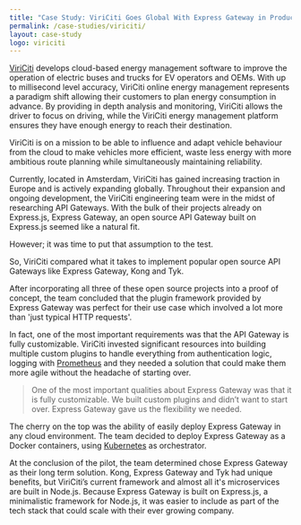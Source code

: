 ```yaml
---
title: "Case Study: ViriCiti Goes Global With Express Gateway in Production"
permalink: /case-studies/viriciti/
layout: case-study
logo: viriciti
---
```


[ViriCiti][viriciti] develops cloud-based energy management software to improve the operation of electric buses and
trucks for EV operators and OEMs. With up to millisecond level accuracy, ViriCiti online energy management represents a
paradigm shift allowing their customers to plan energy consumption in advance. By providing in depth analysis and
monitoring, ViriCiti allows the driver to focus on driving, while the ViriCiti energy management platform ensures
they have enough energy to reach their destination.

ViriCiti is on a mission to be able to influence and adapt vehicle behaviour from the cloud to make vehicles more
efficient, waste less energy with more ambitious route planning while simultaneously maintaining reliability.

Currently, located in Amsterdam, ViriCiti has gained increasing traction in Europe and is actively expanding globally.
Throughout their expansion and ongoing development, the ViriCiti engineering team were in the midst of researching
API Gateways. With the bulk of their projects already on Express.js, Express Gateway, an open source API Gateway
built on Express.js seemed like a natural fit.

However; it was time to put that assumption to the test.

So, ViriCiti compared what it takes to implement popular open source API Gateways like Express Gateway, Kong and Tyk.

After incorporating all three of these open source projects into a proof of concept, the team concluded that the plugin
framework provided by Express Gateway was perfect for their use case which involved a lot more than 'just typical HTTP
requests'.

In fact, one of the most important requirements was that the API Gateway is fully customizable. ViriCiti invested
significant resources into building multiple custom plugins to handle everything from authentication logic, logging
with [Prometheus][prometheus] and they needed a solution that could make them more agile without the headache of
starting over.

> One of the most important qualities about Express Gateway was that it is fully customizable. We built custom plugins
and didn’t want to start over. Express Gateway gave us the flexibility we needed.

The cherry on the top was the ability of easily deploy Express Gateway in any cloud environment. The team decided to
deploy Express Gateway as a Docker containers, using [Kubernetes][kubernetes] as orchestrator.

At the conclusion of the pilot, the team determined chose Express Gateway as their long term solution. Kong,
Express Gateway and Tyk had unique benefits, but ViriCiti’s current framework and almost all it's microservices are
built in Node.js. Because Express Gateway is built on Express.js, a minimalistic framework for Node.js, it was easier
to include as part of the tech stack that could scale with their ever growing company.

[viriciti]: https://viriciti.com
[prometheus]: https://prometheus.io/
[kubernetes]: https://kubernetes.io/
